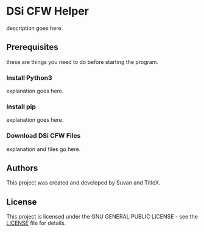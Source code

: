 # DSi CFW Helper
description goes here.
## Prerequisites
these are things you need to do before starting the program.
### Install Python3
explanation goes here.
### Install pip
explanation goes here.
### Download DSi CFW Files
explanation and files go here.
## Authors
This project was created and developed by Suvan and TitleX.
## License
This project is licensed under the GNU GENERAL PUBLIC LICENSE - see the [LICENSE](LICENSE) file for details.
